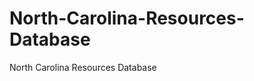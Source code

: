 North-Carolina-Resources-Database
=================================

North Carolina Resources Database